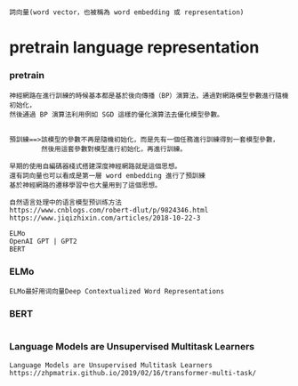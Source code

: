 #
```
詞向量(word vector，也被稱為 word embedding 或 representation)

```

# pretrain language representation
###  pretrain
```
神經網路在進行訓練的時候基本都是基於後向傳播（BP）演算法，通過對網路模型參數進行隨機初始化，
然後通過 BP 演算法利用例如 SGD 這樣的優化演算法去優化模型參數。


預訓練==>該模型的參數不再是隨機初始化，而是先有一個任務進行訓練得到一套模型參數，
        然後用這套參數對模型進行初始化，再進行訓練。

早期的使用自編碼器棧式搭建深度神經網路就是這個思想。
還有詞向量也可以看成是第一層 word embedding 進行了預訓練
基於神經網路的遷移學習中也大量用到了這個思想。

```
```
自然语言处理中的语言模型预训练方法
https://www.cnblogs.com/robert-dlut/p/9824346.html
https://www.jiqizhixin.com/articles/2018-10-22-3

ELMo 
OpenAI GPT | GPT2 
BERT
```
### ELMo
```
ELMo最好用词向量Deep Contextualized Word Representations

```
### BERT
```

```

### Language Models are Unsupervised Multitask Learners
```
Language Models are Unsupervised Multitask Learners
https://zhpmatrix.github.io/2019/02/16/transformer-multi-task/
```
```

```
